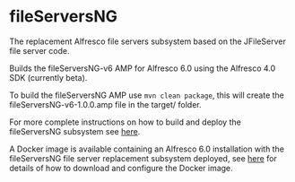 # fileServersNG
The replacement Alfresco file servers subsystem based on the JFileServer file server code. 

Builds the fileServersNG-v6 AMP for Alfresco 6.0 using the Alfresco 4.0 SDK (currently beta).

To build the fileServersNG AMP use `mvn clean package`, this will create the fileServersNG-v6-1.0.0.amp
file in the target/ folder.

For more complete instructions on how to build and deploy the fileServersNG subsystem see
[here](http://www.filesys.org/wiki/index.php/How_to_build_and_deploy_the_fileServersNG_subsystem).

A Docker image is available containing an Alfresco 6.0 installation with the fileServersNG file server
replacement subsystem deployed, see [here](http://www.filesys.org/wiki/index.php/Using_the_fileServersNG_Docker_Image)
for details of how to download and configure the Docker image.

